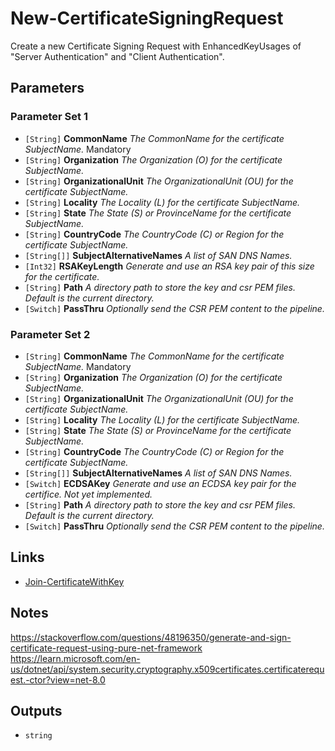 # New-CertificateSigningRequest

Create a new Certificate Signing Request with EnhancedKeyUsages of "Server Authentication" and "Client Authentication".

## Parameters

### Parameter Set 1

- `[String]` **CommonName** _The CommonName for the certificate SubjectName._ Mandatory
- `[String]` **Organization** _The Organization (O) for the certificate SubjectName._ 
- `[String]` **OrganizationalUnit** _The OrganizationalUnit (OU) for the certificate SubjectName._ 
- `[String]` **Locality** _The Locality (L) for the certificate SubjectName._ 
- `[String]` **State** _The State (S) or ProvinceName for the certificate SubjectName._ 
- `[String]` **CountryCode** _The CountryCode (C) or Region for the certificate SubjectName._ 
- `[String[]]` **SubjectAlternativeNames** _A list of SAN DNS Names._ 
- `[Int32]` **RSAKeyLength** _Generate and use an RSA key pair of this size for the certificate._ 
- `[String]` **Path** _A directory path to store the key and csr PEM files. Default is the current directory._ 
- `[Switch]` **PassThru** _Optionally send the CSR PEM content to the pipeline._ 

### Parameter Set 2

- `[String]` **CommonName** _The CommonName for the certificate SubjectName._ Mandatory
- `[String]` **Organization** _The Organization (O) for the certificate SubjectName._ 
- `[String]` **OrganizationalUnit** _The OrganizationalUnit (OU) for the certificate SubjectName._ 
- `[String]` **Locality** _The Locality (L) for the certificate SubjectName._ 
- `[String]` **State** _The State (S) or ProvinceName for the certificate SubjectName._ 
- `[String]` **CountryCode** _The CountryCode (C) or Region for the certificate SubjectName._ 
- `[String[]]` **SubjectAlternativeNames** _A list of SAN DNS Names._ 
- `[Switch]` **ECDSAKey** _Generate and use an ECDSA key pair for the certifice. Not yet implemented._ 
- `[String]` **Path** _A directory path to store the key and csr PEM files. Default is the current directory._ 
- `[Switch]` **PassThru** _Optionally send the CSR PEM content to the pipeline._ 

## Links

- [Join-CertificateWithKey](Join-CertificateWithKey.md)

## Notes

https://stackoverflow.com/questions/48196350/generate-and-sign-certificate-request-using-pure-net-framework
https://learn.microsoft.com/en-us/dotnet/api/system.security.cryptography.x509certificates.certificaterequest.-ctor?view=net-8.0

## Outputs

- `string`

